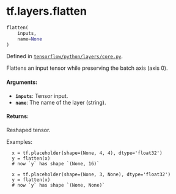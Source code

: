 <div itemscope itemtype="http://developers.google.com/ReferenceObject">
<meta itemprop="name" content="tf.layers.flatten" />
</div>

# tf.layers.flatten

``` python
flatten(
    inputs,
    name=None
)
```



Defined in [`tensorflow/python/layers/core.py`](https://www.tensorflow.org/code/tensorflow/python/layers/core.py).

Flattens an input tensor while preserving the batch axis (axis 0).

#### Arguments:

* <b>`inputs`</b>: Tensor input.
* <b>`name`</b>: The name of the layer (string).


#### Returns:

  Reshaped tensor.

Examples:

```
  x = tf.placeholder(shape=(None, 4, 4), dtype='float32')
  y = flatten(x)
  # now `y` has shape `(None, 16)`

  x = tf.placeholder(shape=(None, 3, None), dtype='float32')
  y = flatten(x)
  # now `y` has shape `(None, None)`
```